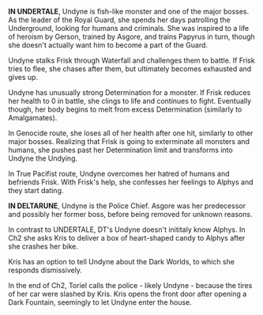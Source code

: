 **IN UNDERTALE**, Undyne is fish-like monster and one of the major bosses. As the leader of the Royal Guard, she spends her days patrolling the <a onclick="loadFile('.md')">Underground</a>, looking for humans and criminals. She was inspired to a life of heroism by <a onclick="loadFile('Gerson Boom.md')">Gerson</a>, trained by <a onclick="loadFile('Asgore.md')">Asgore</a>, and trains <a onclick="loadFile('Papyrus.md')">Papyrus</a> in turn, though she doesn't actually want him to become a part of the Guard.

Undyne stalks <a onclick="loadFile('Frisk.md')">Frisk</a> through Waterfall and challenges them to battle. If Frisk tries to flee, she chases after them, but ultimately becomes exhausted and gives up.

Undyne has unusually strong <a onclick="loadFile('Determination.md')">Determination</a> for a monster. If Frisk reduces her health to 0 in battle, she clings to life and continues to fight. Eventually though, her body begins to melt from excess Determination (similarly to <a onclick="loadFile('Amalgamates.md')">Amalgamates</a>). 

In Genocide route, she loses all of her health after one hit, similarly to other major bosses. Realizing that Frisk is going to exterminate all monsters and humans, she pushes past her Determination limit and transforms into Undyne the Undying.

In True Pacifist route, Undyne overcomes her hatred of humans and befriends Frisk. With Frisk's help, she confesses her feelings to <a onclick="loadFile('Alphys.md')">Alphys</a> and they start dating.

**IN DELTARUNE**, Undyne is the Police Chief. <a onclick="loadFile('Asgore.md')">Asgore</a> was her predecessor and possibly her former boss, before being removed for unknown reasons.

In contrast to UNDERTALE, DT's Undyne doesn't inititaly know <a onclick="loadFile('Alphys.md')">Alphys</a>. In Ch2 she asks Kris to deliver a box of heart-shaped candy to Alphys after she crashes her bike.

Kris has an option to tell Undyne about the <a onclick="loadFile('Dark Worlds.md')">Dark Worlds</a>, to which she responds dismissively.

In the end of Ch2, <a onclick="loadFile('Toriel.md')">Toriel</a> calls the police - likely Undyne - because the tires of her car were slashed by Kris. Kris opens the front door after opening a Dark Fountain, seemingly to let Undyne enter the house.